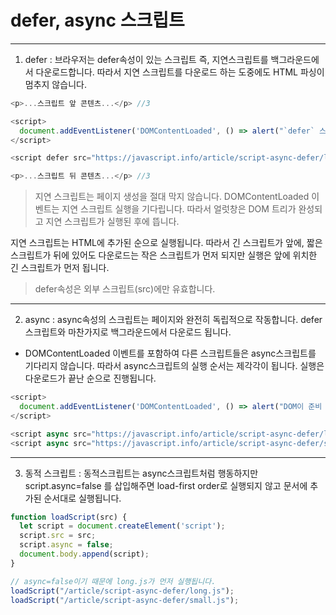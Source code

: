 # defer, async 스크립트

***

1. defer : 브라우저는 defer속성이 있는 스크립트 즉, 지연스크립트를 백그라운드에서 다운로드합니다. 따라서 지연 스크립트를 다운로드 하는 도중에도 HTML 파싱이 멈추지 않습니다. 
```js
<p>...스크립트 앞 콘텐츠...</p> //3

<script>
  document.addEventListener('DOMContentLoaded', () => alert("`defer` 스크립트가 실행된 후, DOM이 준비되었습니다!")); // 2
</script>

<script defer src="https://javascript.info/article/script-async-defer/long.js?speed=1"></script> //1

<p>...스크립트 뒤 콘텐츠...</p> //3
```
> 지연 스크립트는 페이지 생성을 절대 막지 않습니다.
>DOMContentLoaded 이벤트는 지연 스크립트 실행을 기다립니다. 따라서 얼럿창은 DOM 트리가 완성되고 지연 스크립트가 실행된 후에 뜹니다.

지연 스크립트는 HTML에 추가된 순으로 실행됩니다. 따라서 긴 스크립트가 앞에, 짧은 스크립트가 뒤에 있어도 다운로드는 작은 스크립트가 먼저 되지만 실행은 앞에 위치한 긴 스크립트가 먼저 됩니다.

>defer속성은 외부 스크립트(src)에만 유효합니다.

***

2. async : async속성의 스크립트는 페이지와 완전히 독립적으로 작동합니다. defer스크립트와 마찬가지로 백그라운드에서 다운로드 됩니다.

* DOMContentLoaded 이벤트를 포함하여 다른 스크립트들은 async스크립트를 기다리지 않습니다. 따라서 async스크립트의 실행 순서는 제각각이 됩니다. 실행은 다운로드가 끝난 순으로 진행됩니다.

```js
<script>
  document.addEventListener('DOMContentLoaded', () => alert("DOM이 준비 되었습니다!"));
</script>

<script async src="https://javascript.info/article/script-async-defer/long.js"></script> //2
<script async src="https://javascript.info/article/script-async-defer/small.js"></script> //1
```

***

3. 동적 스크립트 : 동적스크립트는 async스크립트처럼 행동하지만 script.async=false 를 삽입해주면 load-first order로 실행되지 않고 문서에 추가된 순서대로 실행됩니다.
```js
function loadScript(src) {
  let script = document.createElement('script');
  script.src = src;
  script.async = false;
  document.body.append(script);
}

// async=false이기 때문에 long.js가 먼저 실행됩니다.
loadScript("/article/script-async-defer/long.js");
loadScript("/article/script-async-defer/small.js");
```